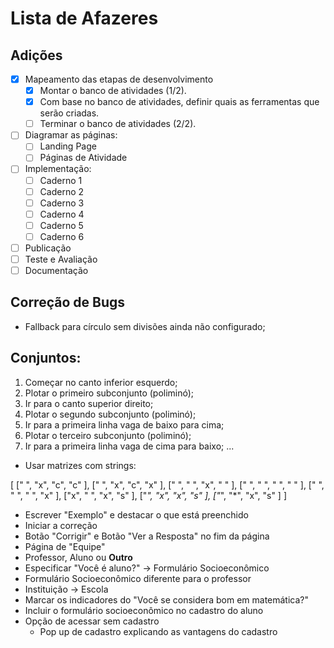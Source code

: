 # Lista de Afazeres

## Adições
- [x] Mapeamento das etapas de desenvolvimento
    - [x] Montar o banco de atividades (1/2).
    - [x] Com base no banco de atividades, definir quais as ferramentas que serão criadas.
    - [ ] Terminar o banco de atividades (2/2).
- [ ] Diagramar as páginas:
    - [ ] Landing Page
    - [ ] Páginas de Atividade
- [ ] Implementação:
    - [ ] Caderno 1
    - [ ] Caderno 2
    - [ ] Caderno 3
    - [ ] Caderno 4
    - [ ] Caderno 5
    - [ ] Caderno 6
- [ ] Publicação
- [ ] Teste e Avaliação
- [ ] Documentação

## Correção de Bugs
- Fallback para círculo sem divisões ainda não configurado;


## Conjuntos:
1. Começar no canto inferior esquerdo;
2. Plotar o primeiro subconjunto (poliminó);
3. Ir para o canto superior direito;
4. Plotar o segundo subconjunto (poliminó);
5. Ir para a primeira linha vaga de baixo para cima;
6. Plotar o terceiro subconjunto (poliminó);
7. Ir para a primeira linha vaga de cima para baixo;
...

- Usar matrizes com strings:

[
    [" ",   "x",    "c",    "c" ],
    [" ",   "x",    "c",    "x" ],
    [" ",   " ",    "x",    " " ],
    [" ",   " ",    " ",    " " ],
    [" ",   " ",    " ",    "x" ],
    ["x",   " ",    "x",    "s" ],
    ["*",   "x",    "x",    "s" ],
    ["*",   "*",    "x",    "s" ]
]


- Escrever "Exemplo" e destacar o que está preenchido
- Iniciar a correção
- Botão "Corrigir" e Botão "Ver a Resposta" no fim da página
- Página de "Equipe"
- Professor, Aluno ou **Outro**
- Especificar "Você é aluno?" -> Formulário Socioeconômico
- Formulário Socioeconômico diferente para o professor
- Instituição -> Escola
- Marcar os indicadores do "Você se considera bom em matemática?"
- Incluir o formulário socioeconômico no cadastro do aluno
- Opção de acessar sem cadastro
    - Pop up de cadastro explicando as vantagens do cadastro